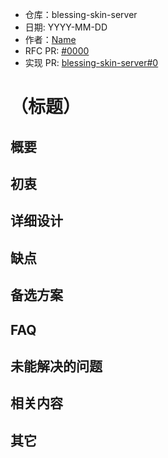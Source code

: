 - 仓库：blessing-skin-server
- 日期: YYYY-MM-DD
- 作者：[Name](https://github.com/name)
- RFC PR: [#0000](https://github.com/bs-community/rfcs/pull/0) <!-- 可先不填，待发起 PR 后再补充 -->
- 实现 PR: [blessing-skin-server#0](https://github.com/bs-community/blessing-skin-server/pull/0) <!-- 可先不填，待发起 PR 后再补充 -->

# （标题）

## 概要



## 初衷



## 详细设计



## 缺点



## 备选方案



## FAQ



## 未能解决的问题



## 相关内容



## 其它

